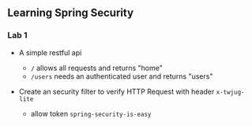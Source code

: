 ## Learning Spring Security

### Lab 1

* A simple restful api
    * `/` allows all requests and returns "home"
    * `/users` needs an authenticated user and returns "users"

* Create an security filter to verify HTTP Request with header `x-twjug-lite`
    * allow token `spring-security-is-easy`